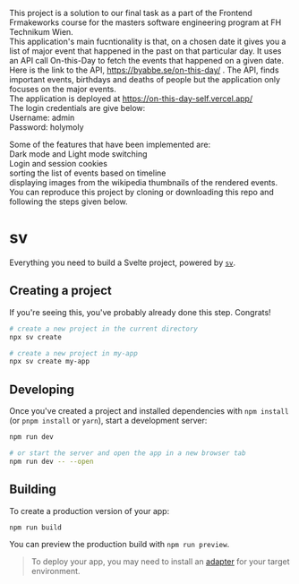 This project is a solution to our final task as a part of the Frontend Frmakeworks course for the masters software engineering program at FH Technikum Wien. 
<br/>
This application's main fucntionality is that, on a chosen date it gives you a list of major event that happened in the past on that particular day. It uses an API call On-this-Day to fetch the events that happened on a given date. Here is the link to the API, https://byabbe.se/on-this-day/ . The API, finds important events, birthdays and deaths of people but the application only focuses on the major events.
<br/>
The application is deployed at https://on-this-day-self.vercel.app/
<br/>
The login credentials are give below:
<br/>
Username: admin
<br/>
Password: holymoly
<br/>

Some of the features that have been implemented are:
<br/>
Dark mode and Light mode switching
<br/>
Login and session cookies
<br/>
sorting the list of events based on timeline
<br/>
displaying images from the wikipedia thumbnails of the rendered events.
<br/>
You can reproduce this project by cloning or downloading this repo and following the steps given below.

# sv

Everything you need to build a Svelte project, powered by [`sv`](https://github.com/sveltejs/cli).

## Creating a project

If you're seeing this, you've probably already done this step. Congrats!

```bash
# create a new project in the current directory
npx sv create

# create a new project in my-app
npx sv create my-app
```

## Developing

Once you've created a project and installed dependencies with `npm install` (or `pnpm install` or `yarn`), start a development server:

```bash
npm run dev

# or start the server and open the app in a new browser tab
npm run dev -- --open
```

## Building

To create a production version of your app:

```bash
npm run build
```

You can preview the production build with `npm run preview`.

> To deploy your app, you may need to install an [adapter](https://svelte.dev/docs/kit/adapters) for your target environment.
